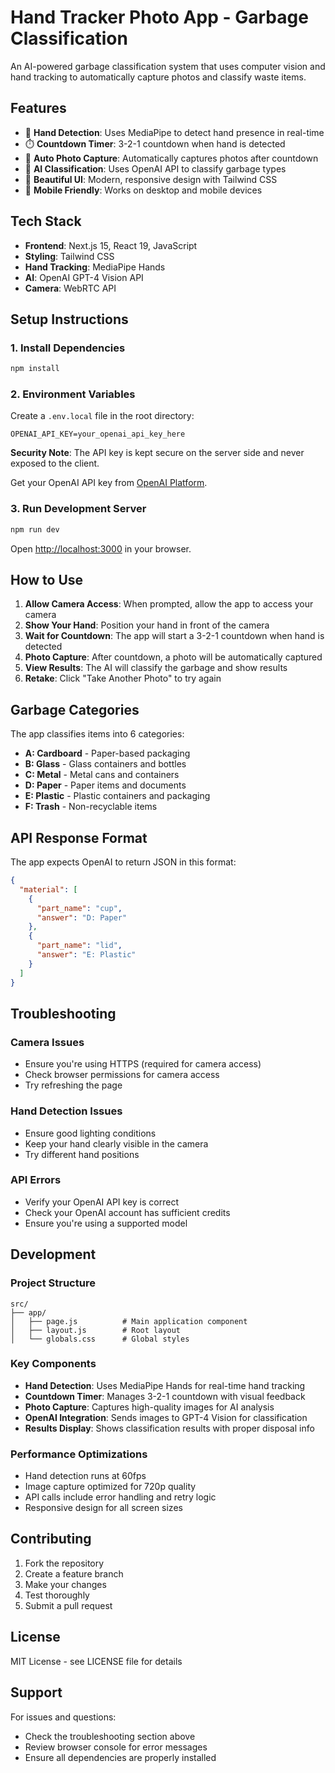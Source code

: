 # Hand Tracker Photo App - Garbage Classification

An AI-powered garbage classification system that uses computer vision and hand tracking to automatically capture photos and classify waste items.

## Features
- 🤚 **Hand Detection**: Uses MediaPipe to detect hand presence in real-time
- ⏱️ **Countdown Timer**: 3-2-1 countdown when hand is detected
- 📸 **Auto Photo Capture**: Automatically captures photos after countdown
- 🤖 **AI Classification**: Uses OpenAI API to classify garbage types
- 🎨 **Beautiful UI**: Modern, responsive design with Tailwind CSS
- 📱 **Mobile Friendly**: Works on desktop and mobile devices

## Tech Stack

- **Frontend**: Next.js 15, React 19, JavaScript
- **Styling**: Tailwind CSS
- **Hand Tracking**: MediaPipe Hands
- **AI**: OpenAI GPT-4 Vision API
- **Camera**: WebRTC API

## Setup Instructions

### 1. Install Dependencies

```bash
npm install
```

### 2. Environment Variables

Create a `.env.local` file in the root directory:

```env
OPENAI_API_KEY=your_openai_api_key_here
```

**Security Note**: The API key is kept secure on the server side and never exposed to the client.

Get your OpenAI API key from [OpenAI Platform](https://platform.openai.com/api-keys).

### 3. Run Development Server

```bash
npm run dev
```

Open [http://localhost:3000](http://localhost:3000) in your browser.

## How to Use

1. **Allow Camera Access**: When prompted, allow the app to access your camera
2. **Show Your Hand**: Position your hand in front of the camera
3. **Wait for Countdown**: The app will start a 3-2-1 countdown when hand is detected
4. **Photo Capture**: After countdown, a photo will be automatically captured
5. **View Results**: The AI will classify the garbage and show results
6. **Retake**: Click "Take Another Photo" to try again

## Garbage Categories

The app classifies items into 6 categories:
- **A: Cardboard** - Paper-based packaging
- **B: Glass** - Glass containers and bottles
- **C: Metal** - Metal cans and containers
- **D: Paper** - Paper items and documents
- **E: Plastic** - Plastic containers and packaging
- **F: Trash** - Non-recyclable items

## API Response Format

The app expects OpenAI to return JSON in this format:

```json
{
  "material": [
    {
      "part_name": "cup",
      "answer": "D: Paper"
    },
    {
      "part_name": "lid",
      "answer": "E: Plastic"
    }
  ]
}
```

## Troubleshooting

### Camera Issues
- Ensure you're using HTTPS (required for camera access)
- Check browser permissions for camera access
- Try refreshing the page

### Hand Detection Issues
- Ensure good lighting conditions
- Keep your hand clearly visible in the camera
- Try different hand positions

### API Errors
- Verify your OpenAI API key is correct
- Check your OpenAI account has sufficient credits
- Ensure you're using a supported model

## Development

### Project Structure

```
src/
├── app/
│   ├── page.js          # Main application component
│   ├── layout.js        # Root layout
│   └── globals.css      # Global styles
```

### Key Components

- **Hand Detection**: Uses MediaPipe Hands for real-time hand tracking
- **Countdown Timer**: Manages 3-2-1 countdown with visual feedback
- **Photo Capture**: Captures high-quality images for AI analysis
- **OpenAI Integration**: Sends images to GPT-4 Vision for classification
- **Results Display**: Shows classification results with proper disposal info

### Performance Optimizations

- Hand detection runs at 60fps
- Image capture optimized for 720p quality
- API calls include error handling and retry logic
- Responsive design for all screen sizes

## Contributing

1. Fork the repository
2. Create a feature branch
3. Make your changes
4. Test thoroughly
5. Submit a pull request

## License

MIT License - see LICENSE file for details

## Support

For issues and questions:
- Check the troubleshooting section above
- Review browser console for error messages
- Ensure all dependencies are properly installed
